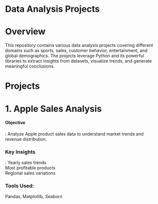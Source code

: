 # Data Analysis Projects

 # Overview
 
 This repository contains various data analysis projects covering different domains such as sports, sales, customer behavior, entertainment, and global demographics. The projects leverage Python and its powerful libraries to extract insights from datasets, visualize trends, and generate meaningful conclusions.

 # Projects
 # 1. Apple Sales Analysis
  
   <h4>Objective<h4></h4>: Analyze Apple product sales data to understand market trends and revenue distribution.
    <h3>Key Insights</h3>:
   Yearly sales trends<br>
   Most profitable products<br>
   Regional sales variations<br>
   <h3>Tools Used:</h3>Pandas, Matplotlib, Seaborn
